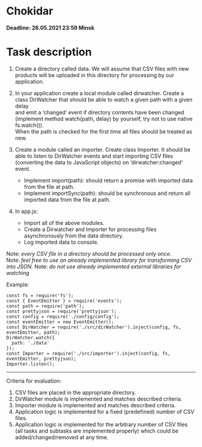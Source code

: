 # Chokidar

**Deadline: 26.05.2021 23:59 Minsk**

# Task description

1. Create a directory called data. We will assume that CSV files with new products will be uploaded in this directory for processing by our application.

2. In your application create a local module called dirwatcher. Create a class DirWatcher that should be able to watch a given path with a given delay  
and emit a ‘changed‘ event if directory contents have been changed (implement method watch(path, delay) by yourself, try not to use native fs.watch()).  
When the path is checked for the first time all files should be treated as new.

3. Create a module called an importer. Create class Importer. It should be able to listen to DirWatcher events and start importing CSV files (converting the data to JavaScript objects) on ‘dirwatcher:changed’ event.
    * Implement import(path): should return a promise with imported data from the file at path.
    * Implement importSync(path): should be synchronous and return all imported data from the file at path.

4. In app.js:
    * Import all of the above modules.
    * Create a Dirwatcher and Importer for processing files asynchronously from the data directory.
    * Log imported data to console.


Note: _every CSV file in a directory should be processed only once._  
Note: _feel free to use an already implemented library for transforming CSV into JSON._
Note: _do not use already implemented external libraries for watching_

Example:
```
const fs = require('fs');
const { EventEmitter } = require('events');
const path = require('path');
const prettyjson = require('prettyjson');
const config = require('./config/config');
const eventEmitter = new EventEmitter();
const DirWatcher = require('./src/dirWatcher').inject(config, fs, eventEmitter, path);
DirWatcher.watch({
  path: './data'
});
const Importer = require('./src/importer').inject(config, fs, eventEmitter, prettyjson);
Importer.listen();
```

---

Criteria for evaluation:
1. CSV files are placed in the appropriate directory.
2. DirWatcher module is implemented and matches described criteria.
3. Importer module is implemented and matches described criteria.
4. Application logic is implemented for a fixed (predefined) number of CSV files.
5. Application logic is implemented for the arbitrary number of CSV files (all tasks and subtasks are implemented properly) which could be added/changed/removed at any time.
